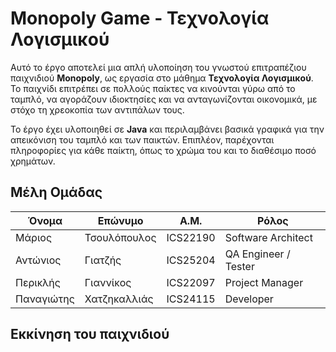 # Monopoly Game - Τεχνολογία Λογισμικού

Αυτό το έργο αποτελεί μια απλή υλοποίηση του γνωστού επιτραπέζιου παιχνιδιού **Monopoly**, ως εργασία στο μάθημα **Τεχνολογία Λογισμικού**. Το παιχνίδι επιτρέπει σε πολλούς παίκτες να κινούνται γύρω από το ταμπλό, να αγοράζουν ιδιοκτησίες και να ανταγωνίζονται οικονομικά, με στόχο τη χρεοκοπία των αντιπάλων τους.

Το έργο έχει υλοποιηθεί σε **Java** και περιλαμβάνει βασικά γραφικά για την απεικόνιση του ταμπλό και των παικτών. Επιπλέον, παρέχονται πληροφορίες για κάθε παίκτη, όπως το χρώμα του και το διαθέσιμο ποσό χρημάτων.

## Μέλη Ομάδας

| Όνομα        | Επώνυμο           | Α.Μ.     | Ρόλος                     |
|--------------|-------------------|----------|----------------------------|
| Μάριος       | Τσουλόπουλος      | ICS22190 | Software Architect         |
| Αντώνιος     | Γιατζής           | ICS25204 | QA Engineer / Tester       |
| Περικλής     | Γιαννίκος         | ICS22097 | Project Manager            |
| Παναγιώτης   | Χατζηκαλλιάς      | ICS24115 | Developer                  |

## Εκκίνηση του παιχνιδιού
